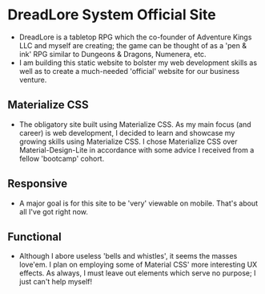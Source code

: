# DreadLore System Official Site
+ DreadLore is a tabletop RPG which the co-founder of Adventure Kings LLC and myself are creating; the game can be thought of as a 'pen & ink' RPG similar to Dungeons & Dragons, Numenera, etc.
+ I am building this static website to bolster my web development skills as well as to create a much-needed 'official' website for our business venture.

## Materialize CSS
+ The obligatory site built using Materialize CSS. As my main focus (and career) is web development, I decided to learn and showcase my growing skills using Materialize CSS. I chose Materialize CSS over Material-Design-Lite in accordance with some advice I received from a fellow 'bootcamp' cohort.

## Responsive
+ A major goal is for this site to be 'very' viewable on mobile. That's about all I've got right now.

## Functional
+ Although I abore useless 'bells and whistles', it seems the masses love'em. I plan on employing some of Material CSS' more interesting UX effects. As always, I must leave out elements which serve no purpose; I just can't help myself!